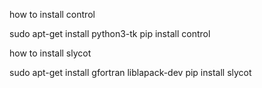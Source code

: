 how to install control

sudo apt-get install python3-tk
pip install control

how to install slycot

sudo apt-get install gfortran liblapack-dev
pip install slycot

